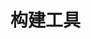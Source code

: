 # 构建工具

<script setup lang="ts">
import sidebar from "./sidebar.ts"
</script>

<nav-ul :list="sidebar"></nav-ul>
